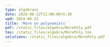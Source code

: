 ```yaml
---
type: algebrass
date: 2024-06-22T11:00:00+5:30
upd: 2024-06-22
title: 'More on polynomials'
pdf: /static_files/algebra/MorePoly.pdf
tex: /static_files/algebra/MorePoly.tex
solutions: /static_files/algebra/MorePoly.pdf
---
```

